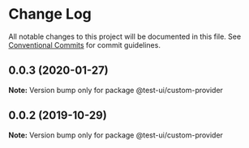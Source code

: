 # Change Log

All notable changes to this project will be documented in this file.
See [Conventional Commits](https://conventionalcommits.org) for commit guidelines.

## 0.0.3 (2020-01-27)

**Note:** Version bump only for package @test-ui/custom-provider





## 0.0.2 (2019-10-29)

**Note:** Version bump only for package @test-ui/custom-provider
